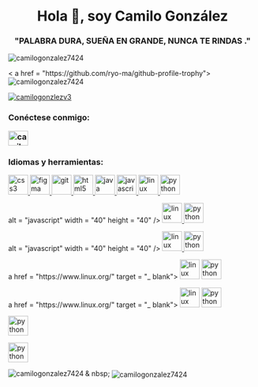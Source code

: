 <h1 align = "center"> Hola 👋, soy Camilo González </h1>
<h3 align = "center"> "PALABRA DURA, SUEÑA EN GRANDE, NUNCA TE RINDAS ." </h3>

<p align = "left "> <img src =" https://komarev.com/ghpvc/?username=camilogonzalez7424&label=Profile%20views&color=0e75b6&style=flat "alt =" camilogonzalez7424 "/> </p>

<p align =" left "> < a href = "https://github.com/ryo-ma/github-profile-trophy"> <img src = "https://github-profile-trophy.vercel.app/?username=camilogonzalez7424" alt = " camilogonzalez7424 "/> </a> </p>

<p align =" left "> <a href="https://twitter.com/camilogonzlezv3" target="blank"> <img src =" https: // img.shields.io/twitter/follow/camilogonzlezv3?logo=twitter&style=for-the-badge "alt =" camilogonzlezv3 "/> </a> </p>

<h3 align =" left "> Conéctese conmigo: </ h3 >
<p align = "left">
<a href="https://twitter.com/camilogonzlezv3" target="blank"> <img align = "center" src = "https://cdn.jsdelivr.net/npm/simple-icons@3.0.1 /icons/twitter.svg "alt =" camilogonzlezv3 "height =" 30 "width =" 40 "/> </a>
</p>

<h3 align =" left "> Idiomas y herramientas: </h3>
<p align = "left"> <a href="https://www.w3schools.com/css/" target="_blank"> <img src = "https://devicons.github.io/devicon/devicon .git / icons / css3 / css3-original-wordmark.svg "alt =" css3 "width =" 40 "height =" 40 "/> </a> <a href =" https://www.figma.com / "target =" _ blank "> <img src =" https://www.vectorlogo.zone/logos/figma/figma-icon.svg "alt =" figma "width =" 40 "height =" 40 "/> </a> <a href="https://git-scm.com/" target="_blank"> <img src = "https://www.vectorlogo.zone/logos/git-scm/git-scm -icon.svg "alt =" git "width =" 40 "height = "40" /> </a> <a href="https://www.w3.org/html/" target="_blank"> <img src = "https://devicons.github.io/ devicon / devicon.git / icons / html5 / html5-original-wordmark.svg "alt =" html5 "width =" 40 "height =" 40 "/> </a> <a href =" https: // www. java.com "target =" _ blank "> <img src =" https://devicons.github.io/devicon/devicon.git/icons/java/java-original-wordmark.svg "alt =" java "width = "40" height = "40" /> </a> <a href="https://developer.mozilla.org/en-US/docs/Web/JavaScript" target="_blank"> <img src = " https: //devicons.github.io / devicon / devicon.git / icons / javascript / javascript-original.svg "alt =" javascript "width =" 40 "height =" 40 "/> </a> <a href =" https: // www. linux.org/ "target =" _ blank "> <img src =" https://devicons.github.io/devicon/devicon.git/icons/linux/linux-original.svg "alt =" linux "width =" 40 "altura =" 40 "/> </a> <a href="https://www.python.org" target="_blank"> <img src =" https://devicons.github.io/devicon /devicon.git/icons/python/python-original.svg "alt =" python "width =" 40 "height =" 40 "/> </a> </p>alt = "javascript" width = "40" height = "40" /> </a> <a href="https://www.linux.org/" target="_blank"> <img src = "https: //devicons.github.io/devicon/devicon.git/icons/linux/linux-original.svg "alt =" linux "width =" 40 "height =" 40 "/> </a> <a href =" https://www.python.org "target =" _ blank "> <img src =" https://devicons.github.io/devicon/devicon.git/icons/python/python-original.svg "alt =" python "width =" 40 "height =" 40 "/> </a> </p>alt = "javascript" width = "40" height = "40" /> </a> <a href="https://www.linux.org/" target="_blank"> <img src = "https: //devicons.github.io/devicon/devicon.git/icons/linux/linux-original.svg "alt =" linux "width =" 40 "height =" 40 "/> </a> <a href =" https://www.python.org "target =" _ blank "> <img src =" https://devicons.github.io/devicon/devicon.git/icons/python/python-original.svg "alt =" python "width =" 40 "height =" 40 "/> </a> </p>a href = "https://www.linux.org/" target = "_ blank"> <img src = "https://devicons.github.io/devicon/devicon.git/icons/linux/linux-original. svg "alt =" linux "width =" 40 "height =" 40 "/> </a> <a href="https://www.python.org" target="_blank"> <img src =" https : //devicons.github.io/devicon/devicon.git/icons/python/python-original.svg "alt =" python "width =" 40 "height =" 40 "/> </a> </p>a href = "https://www.linux.org/" target = "_ blank"> <img src = "https://devicons.github.io/devicon/devicon.git/icons/linux/linux-original. svg "alt =" linux "width =" 40 "height =" 40 "/> </a> <a href="https://www.python.org" target="_blank"> <img src =" https : //devicons.github.io/devicon/devicon.git/icons/python/python-original.svg "alt =" python "width =" 40 "height =" 40 "/> </a> </p></a> <a href="https://www.python.org" target="_blank"> <img src = "https://devicons.github.io/devicon/devicon.git/icons/python/ python-original.svg "alt =" python "width =" 40 "height =" 40 "/> </a> </p></a> <a href="https://www.python.org" target="_blank"> <img src = "https://devicons.github.io/devicon/devicon.git/icons/python/ python-original.svg "alt =" python "width =" 40 "height =" 40 "/> </a> </p>

<p> <img align = "left" src = "https://github-readme-stats.vercel.app/api/top-langs?username=camilogonzalez7424&show_icons=true&locale=en&layout=compact" alt = "camilogonzalez7424" /> </p>

<p> & nbsp; <img align = "center" src = "https://github-readme-stats.vercel.app/api?username=camilogonzalez7424&show_icons=true&locale=en" alt = "camilogonzalez7424" /> </p>

